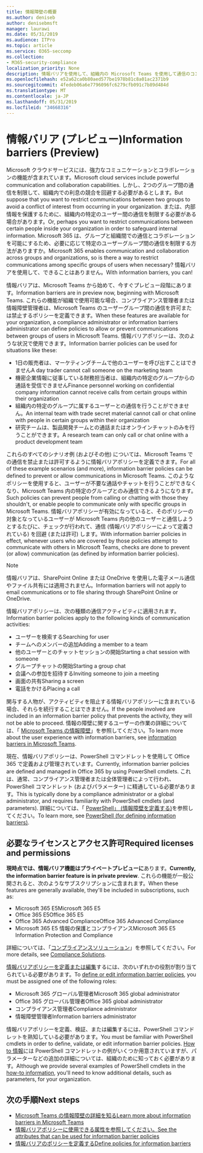 ```yaml
---
title: 情報障壁の概要
ms.author: deniseb
author: denisebmsft
manager: laurawi
ms.date: 05/31/2019
ms.audience: ITPro
ms.topic: article
ms.service: O365-seccomp
ms.collection:
- M365-security-compliance
localization_priority: None
description: 情報バリアを使用して、組織内の Microsoft Teams を使用して通信のコンプライアンスを確保します。
ms.openlocfilehash: e52a62ca0b80aed577be1978b81c8a01ac2371b9
ms.sourcegitcommit: 4fedeb06a6e7796096fc6279cfb091c7b89d484d
ms.translationtype: MT
ms.contentlocale: ja-JP
ms.lasthandoff: 05/31/2019
ms.locfileid: "34668316"
---
```

# <a name="information-barriers-preview"></a><span data-ttu-id="061ab-103">情報バリア (プレビュー)</span><span class="sxs-lookup"><span data-stu-id="061ab-103">Information barriers (Preview)</span></span>

<span data-ttu-id="061ab-104">Microsoft クラウドサービスには、強力なコミュニケーションとコラボレーションの機能が含まれています。</span><span class="sxs-lookup"><span data-stu-id="061ab-104">Microsoft cloud services include powerful communication and collaboration capabilities.</span></span> <span data-ttu-id="061ab-105">しかし、2つのグループ間の通信を制限して、組織内での利息の競合を回避する必要があるとします。</span><span class="sxs-lookup"><span data-stu-id="061ab-105">But suppose that you want to restrict communications between two groups to avoid a conflict of interest from occurring in your organization.</span></span> <span data-ttu-id="061ab-106">または、内部情報を保護するために、組織内の特定のユーザー間の通信を制限する必要がある場合があります。</span><span class="sxs-lookup"><span data-stu-id="061ab-106">Or, perhaps you want to restrict communications between certain people inside your organization in order to safeguard internal information.</span></span> <span data-ttu-id="061ab-107">Microsoft 365 は、グループと組織間での通信とコラボレーションを可能にするため、必要に応じて特定のユーザーグループ間の通信を制限する方法がありますか。</span><span class="sxs-lookup"><span data-stu-id="061ab-107">Microsoft 365 enables communication and collaboration across groups and organizations, so is there a way to restrict communications among specific groups of users when necessary?</span></span> <span data-ttu-id="061ab-108">情報バリアを使用して、できることはありません。</span><span class="sxs-lookup"><span data-stu-id="061ab-108">With information barriers, you can!</span></span> 

<span data-ttu-id="061ab-109">情報バリアは、Microsoft Teams から始めて、今すぐプレビュー段階にあります。</span><span class="sxs-lookup"><span data-stu-id="061ab-109">Information barriers are in preview now, beginning with Microsoft Teams.</span></span> <span data-ttu-id="061ab-110">これらの機能が組織で使用可能な場合、コンプライアンス管理者または情報障壁管理者は、Microsoft Teams のユーザーグループ間の通信を許可または禁止するポリシーを定義できます。</span><span class="sxs-lookup"><span data-stu-id="061ab-110">When these features are available for your organization, a compliance administrator or information barriers administrator can define policies to allow or prevent communications between groups of users in Microsoft Teams.</span></span> <span data-ttu-id="061ab-111">情報バリアポリシーは、次のような状況で使用できます。</span><span class="sxs-lookup"><span data-stu-id="061ab-111">Information barrier policies can be used for situations like these:</span></span>

- <span data-ttu-id="061ab-112">1日の販売者は、マーケティングチームで他のユーザーを呼び出すことはできません</span><span class="sxs-lookup"><span data-stu-id="061ab-112">A day trader cannot call someone on the marketing team</span></span>
- <span data-ttu-id="061ab-113">機密企業情報に従事している財務担当者は、組織内の特定のグループからの通話を受信できません</span><span class="sxs-lookup"><span data-stu-id="061ab-113">Finance personnel working on confidential company information cannot receive calls from certain groups within their organization</span></span>
- <span data-ttu-id="061ab-114">組織内の特定のグループに属するユーザーとの通信を行うことができません。</span><span class="sxs-lookup"><span data-stu-id="061ab-114">An internal team with trade secret material cannot call or chat online with people in certain groups within their organization</span></span>
- <span data-ttu-id="061ab-115">研究チームは、製品開発チームとの通話またはオンラインチャットのみを行うことができます。</span><span class="sxs-lookup"><span data-stu-id="061ab-115">A research team can only call or chat online with a product development team</span></span>

<span data-ttu-id="061ab-116">これらのすべてのシナリオ例 (およびその他) については、Microsoft Teams での通信を禁止または許可するように情報バリアポリシーを定義できます。</span><span class="sxs-lookup"><span data-stu-id="061ab-116">For all of these example scenarios (and more), information barrier policies can be defined to prevent or allow communications in Microsoft Teams.</span></span> <span data-ttu-id="061ab-117">このようなポリシーを使用すると、ユーザーが不要な通話やチャットを行うことができなくなり、Microsoft Teams 内の特定のグループとのみ通信できるようになります。</span><span class="sxs-lookup"><span data-stu-id="061ab-117">Such policies can prevent people from calling or chatting with those they shouldn't, or enable people to communicate only with specific groups in Microsoft Teams.</span></span> <span data-ttu-id="061ab-118">情報バリアポリシーが有効になっていると、そのポリシーの対象となっているユーザーが Microsoft Teams 内の他のユーザーと通信しようとするたびに、チェックが行われて、通信 (情報バリアポリシーによって定義されている) を回避 (または許可) します。</span><span class="sxs-lookup"><span data-stu-id="061ab-118">With information barrier policies in effect, whenever users who are covered by those policies attempt to communicate with others in Microsoft Teams, checks are done to prevent (or allow) communication (as defined by information barrier policies).</span></span> 

> [!NOTE]
> <span data-ttu-id="061ab-119">情報バリアは、SharePoint Online または OneDrive を使用した電子メール通信やファイル共有には適用されません。</span><span class="sxs-lookup"><span data-stu-id="061ab-119">Information barriers will not apply to email communications or to file sharing through SharePoint Online or OneDrive.</span></span>

<span data-ttu-id="061ab-120">情報バリアポリシーは、次の種類の通信アクティビティに適用されます。</span><span class="sxs-lookup"><span data-stu-id="061ab-120">Information barrier policies apply to the following kinds of communication activities:</span></span>

- <span data-ttu-id="061ab-121">ユーザーを検索する</span><span class="sxs-lookup"><span data-stu-id="061ab-121">Searching for user</span></span>
- <span data-ttu-id="061ab-122">チームへのメンバーの追加</span><span class="sxs-lookup"><span data-stu-id="061ab-122">Adding a member to a team</span></span>
- <span data-ttu-id="061ab-123">他のユーザーとのチャットセッションの開始</span><span class="sxs-lookup"><span data-stu-id="061ab-123">Starting a chat session with someone</span></span>
- <span data-ttu-id="061ab-124">グループチャットの開始</span><span class="sxs-lookup"><span data-stu-id="061ab-124">Starting a group chat</span></span> 
- <span data-ttu-id="061ab-125">会議への参加を招待する</span><span class="sxs-lookup"><span data-stu-id="061ab-125">Inviting someone to join a meeting</span></span>
- <span data-ttu-id="061ab-126">画面の共有</span><span class="sxs-lookup"><span data-stu-id="061ab-126">Sharing a screen</span></span> 
- <span data-ttu-id="061ab-127">電話をかける</span><span class="sxs-lookup"><span data-stu-id="061ab-127">Placing a call</span></span>

<span data-ttu-id="061ab-128">関与する人物が、アクティビティを阻止する情報バリアポリシーに含まれている場合、それらを続行することはできません。</span><span class="sxs-lookup"><span data-stu-id="061ab-128">If the people involved are included in an information barrier policy that prevents the activity, they will not be able to proceed.</span></span> <span data-ttu-id="061ab-129">情報の障壁に関するユーザーの作業の詳細については、「 [Microsoft Teams の情報障壁](https://docs.microsoft.com/MicrosoftTeams/information-barriers-in-teams)」を参照してください。</span><span class="sxs-lookup"><span data-stu-id="061ab-129">To learn more about the user experience with information barriers, see [information barriers in Microsoft Teams](https://docs.microsoft.com/MicrosoftTeams/information-barriers-in-teams).</span></span>

<span data-ttu-id="061ab-130">現在、情報バリアポリシーは、PowerShell コマンドレットを使用して Office 365 で定義および管理されています。</span><span class="sxs-lookup"><span data-stu-id="061ab-130">Currently, information barrier policies are defined and managed in Office 365 by using PowerShell cmdlets.</span></span> <span data-ttu-id="061ab-131">これは、通常、コンプライアンス管理者または全体管理者によって行われ、PowerShell コマンドレット (およびパラメーター) に精通している必要があります。</span><span class="sxs-lookup"><span data-stu-id="061ab-131">This is typically done by a compliance administrator or a global administrator, and requires familiarity with PowerShell cmdlets (and parameters).</span></span> <span data-ttu-id="061ab-132">詳細については、「 [PowerShell」 (情報障壁を定義する)](information-barriers-policies.md#powershell)を参照してください。</span><span class="sxs-lookup"><span data-stu-id="061ab-132">To learn more, see [PowerShell (for defining information barriers)](information-barriers-policies.md#powershell).</span></span>

## <a name="required-licenses-and-permissions"></a><span data-ttu-id="061ab-133">必要なライセンスとアクセス許可</span><span class="sxs-lookup"><span data-stu-id="061ab-133">Required licenses and permissions</span></span>

<span data-ttu-id="061ab-134">**現時点では、情報バリア機能はプライベートプレビューに**あります。</span><span class="sxs-lookup"><span data-stu-id="061ab-134">**Currently, the information barrier feature is in private preview**.</span></span> <span data-ttu-id="061ab-135">これらの機能が一般公開されると、次のようなサブスクリプションに含まれます。</span><span class="sxs-lookup"><span data-stu-id="061ab-135">When these features are generally available, they'll be included in subscriptions, such as:</span></span>

- <span data-ttu-id="061ab-136">Microsoft 365 E5</span><span class="sxs-lookup"><span data-stu-id="061ab-136">Microsoft 365 E5</span></span>
- <span data-ttu-id="061ab-137">Office 365 E5</span><span class="sxs-lookup"><span data-stu-id="061ab-137">Office 365 E5</span></span>
- <span data-ttu-id="061ab-138">Office 365 Advanced Compliance</span><span class="sxs-lookup"><span data-stu-id="061ab-138">Office 365 Advanced Compliance</span></span>
- <span data-ttu-id="061ab-139">Microsoft 365 E5 情報の保護とコンプライアンス</span><span class="sxs-lookup"><span data-stu-id="061ab-139">Microsoft 365 E5 Information Protection and Compliance</span></span>

<span data-ttu-id="061ab-140">詳細については、「[コンプライアンスソリューション](https://products.office.com/business/security-and-compliance/compliance-solutions)」を参照してください。</span><span class="sxs-lookup"><span data-stu-id="061ab-140">For more details, see [Compliance Solutions](https://products.office.com/business/security-and-compliance/compliance-solutions).</span></span>

<span data-ttu-id="061ab-141">[情報バリアポリシーを定義または編集](information-barriers-policies.md)するには、次のいずれかの役割が割り当てられている必要があります。</span><span class="sxs-lookup"><span data-stu-id="061ab-141">To [define or edit information barrier policies](information-barriers-policies.md), you must be assigned one of the following roles:</span></span>

- <span data-ttu-id="061ab-142">Microsoft 365 グローバル管理者</span><span class="sxs-lookup"><span data-stu-id="061ab-142">Microsoft 365 global administrator</span></span>
- <span data-ttu-id="061ab-143">Office 365 グローバル管理者</span><span class="sxs-lookup"><span data-stu-id="061ab-143">Office 365 global administrator</span></span>
- <span data-ttu-id="061ab-144">コンプライアンス管理者</span><span class="sxs-lookup"><span data-stu-id="061ab-144">Compliance administrator</span></span>
- <span data-ttu-id="061ab-145">情報障壁管理者</span><span class="sxs-lookup"><span data-stu-id="061ab-145">Information barriers administrator</span></span>

<span data-ttu-id="061ab-146">情報バリアポリシーを定義、検証、または編集するには、PowerShell コマンドレットを熟知している必要があります。</span><span class="sxs-lookup"><span data-stu-id="061ab-146">You must be familiar with PowerShell cmdlets in order to define, validate, or edit information barrier policies.</span></span> <span data-ttu-id="061ab-147">[How to 情報](information-barriers-policies.md)には PowerShell コマンドレットの例がいくつか用意されていますが、パラメーターなどの追加の詳細については、組織のために知っておく必要があります。</span><span class="sxs-lookup"><span data-stu-id="061ab-147">Although we provide several examples of PowerShell cmdlets in the [how-to information](information-barriers-policies.md), you'll need to know additional details, such as parameters, for your organization.</span></span>

## <a name="next-steps"></a><span data-ttu-id="061ab-148">次の手順</span><span class="sxs-lookup"><span data-stu-id="061ab-148">Next steps</span></span>

- [<span data-ttu-id="061ab-149">Microsoft Teams の情報障壁の詳細を知る</span><span class="sxs-lookup"><span data-stu-id="061ab-149">Learn more about information barriers in Microsoft Teams</span></span>](https://docs.microsoft.com/MicrosoftTeams/information-barriers-in-teams)
- [<span data-ttu-id="061ab-150">情報バリアポリシーに使用できる属性を参照してください。</span><span class="sxs-lookup"><span data-stu-id="061ab-150">See the attributes that can be used for information barrier policies</span></span>](information-barriers-attributes.md)
- [<span data-ttu-id="061ab-151">情報バリアのポリシーを定義する</span><span class="sxs-lookup"><span data-stu-id="061ab-151">Define policies for information barriers</span></span>](information-barriers-policies.md) 

